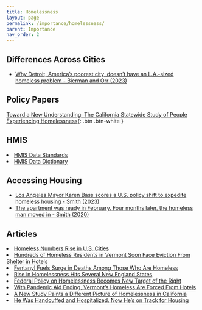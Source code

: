 ```yaml
---
title: Homelessness
layout: page
permalink: /importance/homelessness/
parent: Importance
nav_order: 2
---
```


## **Differences Across Cities**
<ul>
<li> <a href="https://www.latimes.com/homeless-housing/story/2023-08-14/homelessness-los-angeles-vs-detroit?utm_id=108278&sfmc_id=4959603&skey_id=070feea221b3a0c42a2dc01e8f50459ead7677f19f81ab7ef9017ded4125fd15"> Why Detroit, America’s poorest city, doesn’t have an L.A.-sized homeless problem - Bierman and Orr (2023)</a></li>
</ul>

## **Policy Papers**

[Toward a New Understanding: The California Statewide Study
of People Experiencing Homelessness](https://homelessness.ucsf.edu/our-impact/our-studies/california-statewide-study-people-experiencing-homelessness){: .btn .btn-white }

## **HMIS**
<li><a href="https://files.hudexchange.info/resources/documents/HMIS-Data-Standards-Manual.pdf">HMIS Data Standards</a></li>

<li><a href="https://files.hudexchange.info/resources/documents/HMIS-Data-Dictionary.pdf">HMIS Data Dictionary</a></li>

## **Accessing Housing**
<ul>
<li> <a href="https://www.latimes.com/california/story/2023-08-16/los-angeles-mayor-karen-bass-scores-a-us-policy-shift-to-expedite-homeless-housing" >Los Angeles Mayor Karen Bass scores a U.S. policy shift to expedite homeless housing - Smith (2023) </a> </li>
<li> <a href="https://www.latimes.com/california/story/2020-07-24/the-apartment-was-vacated-in-february-after-a-four-month-wait-the-homeless-man-finally-moved-in"> The apartment was ready in February. Four months later, the homeless man moved in - Smith (2020)</a></li>
</ul>


## **Articles**
<li><a href="https://www.wsj.com/articles/homeless-numbers-rise-in-u-s-cities-fd59bc7b">Homeless Numbers Rise in U.S. Cities</a></li>

<li><a href="https://www.wsj.com/articles/hundreds-of-homeless-residents-in-vermont-soon-face-eviction-from-shelter-in-hotels-ce7d5208">Hundreds of Homeless Residents in Vermont Soon Face Eviction From Shelter in Hotels</a></li>

<li><a href="https://www.wsj.com/articles/fentanyl-fuels-surge-in-deaths-among-those-who-are-homeless-6490366a?mod=article_inline">Fentanyl Fuels Surge in Deaths Among Those Who Are Homeless</a></li>

<li><a href="https://www.wsj.com/articles/rise-in-homelessness-hits-several-new-england-states-11675695322?mod=article_inline">Rise in Homelessness Hits Several New England States</a></li>

<li><a href="https://www.nytimes.com/2023/06/20/us/politics/federal-policy-on-homelessness-becomes-new-target-of-the-right.html">Federal Policy on Homelessness Becomes New Target of the Right</a></li>

<li><a href="https://www.nytimes.com/2023/06/20/us/vermont-homeless-pandemic-aid.html">With Pandemic Aid Ending, Vermont’s Homeless Are Forced From Hotels</a></li>

<li><a href="https://www.nytimes.com/2023/06/20/us/california-homelessness-study.html?action=click&algo=bandit-all-surfaces-time-cutoff-30_impression_cut_3_filter_new_arm_5_1&alpha=0.05&block=more_in_recirc&fellback=false&imp_id=812366931&impression_id=0511d473-1040-11ee-a3d6-45cf94ee6bf8&index=4&pgtype=Article&pool=more_in_pools%2Fus&region=footer&req_id=895183939&surface=eos-more-in&variant=0_bandit-all-surfaces-time-cutoff-30_impression_cut_3_filter_new_arm_5_1">A New Study Paints a Different Picture of Homelessness in California</a></li>

<li><a href="https://www.nytimes.com/2023/06/25/nyregion/mentally-ill-homeless-nyc.html">He Was Handcuffed and Hospitalized. Now He’s on Track for Housing</a></li>










